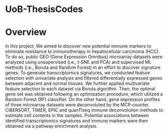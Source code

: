 # UoB-ThesisCodes

# Overview
In this project, We aimed to discover new potential immune markers to eliminate resistance to immunotherapy in hepatocellular carcinoma (HCC). To do so, public GEO (Gene Expression Omnibus) microarray datasets were analyzed using unsupervised (i.e., t-SNE and PCA) and supervised ML methods (i.e., Boruta and Random Forest) in an effort to discover signature genes. To generate transcriptomics signatures, we conducted feature selection with univariate analysis and filtered differentially expressed genes between adjacent and normal tissues. We further applied multivariate feature selection to each dataset via Boruta algorithm. Then, the optimal gene set was obtained following an optimization procedure, which utilized a Random Forest (RF) classifier. On the other hand, gene expression profiles of three microarray datasets were deconvoluted by the MCP-counter, CIBERSORT, TIMER, EPIC and quanTIseq immune deconvolution methods to estimate cell contents in the samples. Potential associations between identified transcriptomics signatures and immune markers were then obtained via a pathway enrichment analysis.
